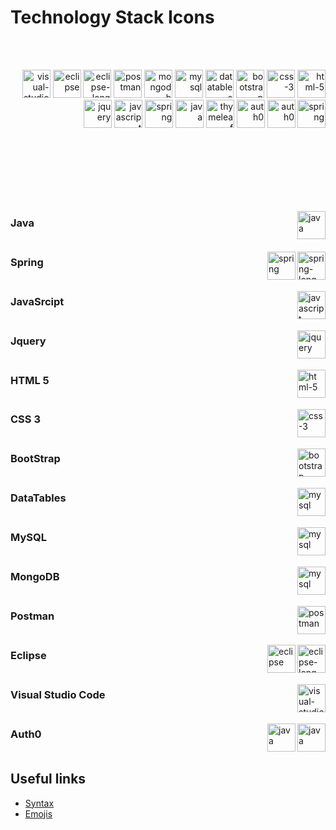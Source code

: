 # Technology Stack Icons

<br><br>
<p align="right">
  <img src="https://github.com/GerardPuigl/TechnologyStackIcons/blob/main/Logos/visual-studio-code.svg" alt="visual-studio-code" title="visual-studio-code" height="45px"/>
  <img src="https://github.com/GerardPuigl/TechnologyStackIcons/blob/main/Logos/eclipse.svg" alt="eclipse" title="eclipse" height="45px"/>
  <img src="https://github.com/GerardPuigl/TechnologyStackIcons/blob/main/Logos/eclipse-long.svg" alt="eclipse-long" title="eclipse" height="45px"/>
  <img src="https://github.com/GerardPuigl/TechnologyStackIcons/blob/main/Logos/postman.svg" alt="postman" title="postman" height="45px"/>
  <img src="https://github.com/GerardPuigl/TechnologyStackIcons/blob/main/Logos/mongodb.svg" alt="mongodb" title="mongodb" height="45px"/>
  <img src="https://github.com/GerardPuigl/TechnologyStackIcons/blob/main/Logos/mysql.svg" alt="mysql" title="mysql" height="45px"/>
  <img src="https://github.com/GerardPuigl/TechnologyStackIcons/blob/main/Logos/datatables.png" alt="datatables" title="datatables" height="45px"/>
  <img src="https://github.com/GerardPuigl/TechnologyStackIcons/blob/main/Logos/bootstrap.svg" alt="bootstrap" title="bootstrap" height="45px"/>
  <img src="https://github.com/GerardPuigl/TechnologyStackIcons/blob/main/Logos/css-3.svg" alt="css-3" title="css-3" height="45px"/>
  <img src="https://github.com/GerardPuigl/TechnologyStackIcons/blob/main/Logos/html-5.svg" alt="html-5" title="html-5" height="45px"/>
  <img src="https://github.com/GerardPuigl/TechnologyStackIcons/blob/main/Logos/jquery.svg" alt="jquery" title="jquery" height="45px"/>
  <img src="https://github.com/GerardPuigl/TechnologyStackIcons/blob/main/Logos/javascript.svg" alt="javascript" title="javascript" height="45px"/>
  <img src="https://github.com/GerardPuigl/TechnologyStackIcons/blob/main/Logos/spring.svg" alt="spring" title="spring" height="45px"/>
  <img src="https://github.com/GerardPuigl/TechnologyStackIcons/blob/main/Logos/spring-long.svg" title="spring" align="right" height="45px"/>
  <img src="https://github.com/GerardPuigl/TechnologyStackIcons/blob/main/Logos/java.svg" alt="java" title="java" height="45px"/>
  <img src="https://github.com/GerardPuigl/TechnologyStackIcons/blob/main/Logos/thymeleaf.png" alt="thymeleaf" title="thymeleaf" height="45px"/>
  <img src="https://github.com/GerardPuigl/TechnologyStackIcons/blob/main/Logos/auth0.svg" alt="auth0" title="auth0" height="45px"/>
  <img src="https://github.com/GerardPuigl/TechnologyStackIcons/blob/main/Logos/auth0-long.svg" alt="auth0" title="auth0" height="45px"/>
</p>
<br><br><br><br><br><br>

<img src="https://github.com/GerardPuigl/TechnologyStackIcons/blob/main/Logos/java.svg" alt="java" align="right" height="45px"></img>

### Java<br><br>


<img src="https://github.com/GerardPuigl/TechnologyStackIcons/blob/main/Logos/spring-long.svg" alt="spring-long" align="right" height="45px"></img>
<img src="https://github.com/GerardPuigl/TechnologyStackIcons/blob/main/Logos/spring.svg" alt="spring" align="right" height="45px"></img>

### Spring<br><br>


<img src="https://github.com/GerardPuigl/TechnologyStackIcons/blob/main/Logos/javascript.svg" alt="javascript" align="right" height="45px"></img>

### JavaSrcipt<br><br>


<img src="https://github.com/GerardPuigl/TechnologyStackIcons/blob/main/Logos/jquery.svg" alt="jquery" align="right" height="45px"></img>

### Jquery<br><br>

<img src="https://github.com/GerardPuigl/TechnologyStackIcons/blob/main/Logos/html-5.svg" alt="html-5" align="right" height="45px"></img>

### HTML 5<br><br>


<img src="https://github.com/GerardPuigl/TechnologyStackIcons/blob/main/Logos/css-3.svg" alt="css-3" align="right" height="45px"></img>

### CSS 3<br><br>


<img src="https://github.com/GerardPuigl/TechnologyStackIcons/blob/main/Logos/bootstrap.svg" alt="bootstrap" align="right" height="45px">

### BootStrap<br><br>


<img src="https://github.com/GerardPuigl/TechnologyStackIcons/blob/main/Logos/datatables.png" alt="mysql" align="right" height="45px"></img>

### DataTables<br><br>


<img src="https://github.com/GerardPuigl/TechnologyStackIcons/blob/main/Logos/mysql.svg" alt="mysql" align="right" height="45px"></img>

### MySQL<br><br>


<img src="https://github.com/GerardPuigl/TechnologyStackIcons/blob/main/Logos/mongodb.svg" alt="mysql" align="right" height="45px"></img>

### MongoDB<br><br>


<img src="https://github.com/GerardPuigl/TechnologyStackIcons/blob/main/Logos/postman.svg" alt="postman" align="right" height="45px"></img>

### Postman<br><br>


<img src="https://github.com/GerardPuigl/TechnologyStackIcons/blob/main/Logos/eclipse-long.svg" alt="eclipse-long" align="right" height="45px"></img>
<img src="https://github.com/GerardPuigl/TechnologyStackIcons/blob/main/Logos/eclipse.svg" alt="eclipse" align="right" height="45px"></img>

### Eclipse<br><br>


<img src="https://github.com/GerardPuigl/TechnologyStackIcons/blob/main/Logos/visual-studio-code.svg" alt="visual-studio-code" align="right" height="45px"></img>

### Visual Studio Code<br><br>

<img src="https://github.com/GerardPuigl/TechnologyStackIcons/blob/main/Logos/auth0.svg" alt="java" align="right" height="45px">
<img src="https://github.com/GerardPuigl/TechnologyStackIcons/blob/main/Logos/auth0-long.svg" alt="java" align="right" height="45px">

### Auth0<br><br>

## Useful links

* <a href="https://github.com/tchapi/markdown-cheatsheet"> Syntax</a>
* <a href="https://gist.github.com/rxaviers/7360908"> Emojis</a>
